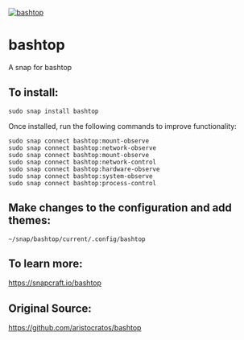 
[![bashtop](https://snapcraft.io//bashtop/badge.svg)](https://snapcraft.io/bashtop)



# bashtop
A snap for bashtop


## To install:
`sudo snap install bashtop`


Once installed, run the following commands to improve functionality:

```
sudo snap connect bashtop:mount-observe
sudo snap connect bashtop:network-observe
sudo snap connect bashtop:mount-observe
sudo snap connect bashtop:network-control
sudo snap connect bashtop:hardware-observe
sudo snap connect bashtop:system-observe
sudo snap connect bashtop:process-control
```

## Make changes to the configuration and add themes:

`~/snap/bashtop/current/.config/bashtop`

## To learn more:

https://snapcraft.io/bashtop 

## Original Source:

https://github.com/aristocratos/bashtop 
